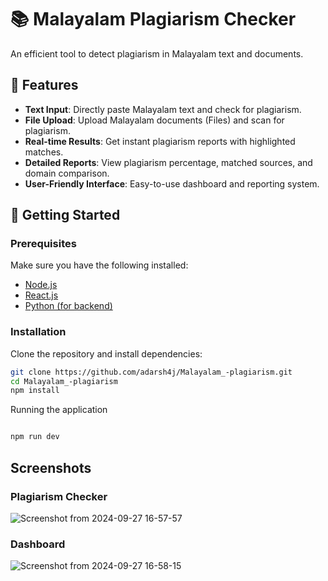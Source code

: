 # 📚 Malayalam Plagiarism Checker

An efficient tool to detect plagiarism in Malayalam text and documents.

## 🌟 Features
- **Text Input**: Directly paste Malayalam text and check for plagiarism.
- **File Upload**: Upload Malayalam documents (Files) and scan for plagiarism.
- **Real-time Results**: Get instant plagiarism reports with highlighted matches.
- **Detailed Reports**: View plagiarism percentage, matched sources, and domain comparison.
- **User-Friendly Interface**: Easy-to-use dashboard and reporting system.

## 🚀 Getting Started

### Prerequisites
Make sure you have the following installed:
- [Node.js](https://nodejs.org/en/)
- [React.js](https://reactjs.org/)
- [Python (for backend)](https://www.python.org/)

### Installation

Clone the repository and install dependencies:

```bash
git clone https://github.com/adarsh4j/Malayalam_-plagiarism.git
cd Malayalam_-plagiarism
npm install

```
Running the application

```bash

npm run dev

```
## Screenshots

### Plagiarism Checker
![Screenshot from 2024-09-27 16-57-57](https://github.com/user-attachments/assets/9ed53647-9dd1-425e-a92d-c3b52bfc5658)
### Dashboard
![Screenshot from 2024-09-27 16-58-15](https://github.com/user-attachments/assets/9ed64dc5-d89b-4518-8c65-d9283118cd85)

